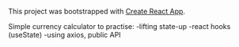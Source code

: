 This project was bootstrapped with [Create React App](https://github.com/facebook/create-react-app).

Simple currency calculator to practise:
-lifting state-up
-react hooks (useState)
-using axios, public API
